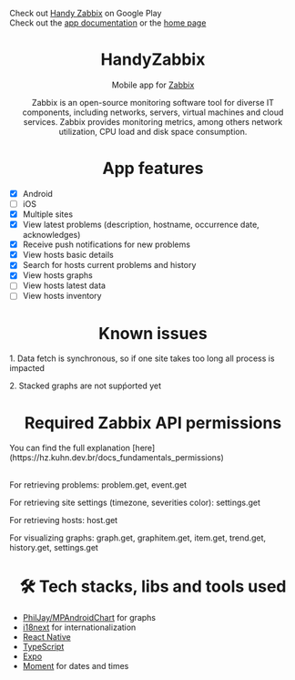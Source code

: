 Check out [Handy Zabbix](https://play.google.com/store/apps/details?id=br.dev.kuhn.handyzabbix) on Google Play
<br/>
Check out the [app documentation](https://hz.kuhn.dev.br/docs_fundamentals_gettingstarted) or the [home page](https://hz.kuhn.dev.br/)

<h1 align="center">HandyZabbix</h1>

<p align="center">Mobile app for <a href="https://zabbix.com">Zabbix</a></p>
<p align="center">Zabbix is an open-source monitoring software tool for diverse IT components, including networks, servers, virtual machines and cloud services. Zabbix provides monitoring metrics, among others network utilization, CPU load and disk space consumption.</p>

<h1 align="center">App features</h1>

- [x] Android
- [ ] iOS
- [x] Multiple sites
- [x] View latest problems (description, hostname, occurrence date, acknowledges)
- [x] Receive push notifications for new problems
- [x] View hosts basic details
- [x] Search for hosts current problems and history
- [x] View hosts graphs
- [ ] View hosts latest data
- [ ] View hosts inventory

<h1 align="center">Known issues</h1>
<p>1. Data fetch is synchronous, so if one site takes too long all process is impacted</p>
<p>2. Stacked graphs are not supṕorted yet</p>

<h1 align="center">Required Zabbix API permissions</h1>
You can find the full explanation [here](https://hz.kuhn.dev.br/docs_fundamentals_permissions)
<br/><br/>
<p>For retrieving problems: problem.get, event.get</p>
<p>For retrieving site settings (timezone, severities color): settings.get</p>
<p>For retrieving hosts: host.get</p>
<p>For visualizing graphs: graph.get, graphitem.get, item.get, trend.get, history.get, settings.get</p>

<h1 align="center">🛠 Tech stacks, libs and tools used</h1>

- [PhilJay/MPAndroidChart](https://github.com/PhilJay/MPAndroidChart) for graphs
- [i18next](https://www.i18next.com/) for internationalization
- [React Native](https://reactnative.dev/)
- [TypeScript](https://www.typescriptlang.org/)
- [Expo](https://expo.io/)
- [Moment](https://momentjs.com/) for dates and times
